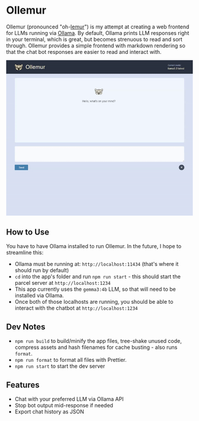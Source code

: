 # Ollemur

Ollemur (pronounced "oh-[lemur](https://en.wikipedia.org/wiki/Lemur)") is my attempt at creating a web frontend for LLMs running via [Ollama](https://ollama.com/). By default, Ollama prints LLM responses right in your terminal, which is great, but becomes strenuous to read and sort through. Ollemur provides a simple frontend with markdown rendering so that the chat bot responses are easier to read and interact with.

![Screenshot of Ollemur](./src/assets/ollemur-screen-recording-gif-may-2025.gif)

## How to Use

You have to have Ollama installed to run Ollemur. In the future, I hope to streamline this:

- Ollama must be running at: `http://localhost:11434` (that's where it should run by default)
- `cd` into the app's folder and run `npm run start` - this should start the parcel server at `http://localhost:1234`
- This app currently uses the `gemma3:4b` LLM, so that will need to be installed via Ollama.
- Once both of those localhosts are running, you should be able to interact with the chatbot at `http://localhost:1234`

## Dev Notes

- `npm run build` to build/minify the app files, tree-shake unused code, compress assets and hash filenames for cache busting - also runs `format`.
- `npm run format` to format all files with Prettier.
- `npm run start` to start the dev server

## Features

- Chat with your preferred LLM via Ollama API
- Stop bot output mid-response if needed
- Export chat history as JSON